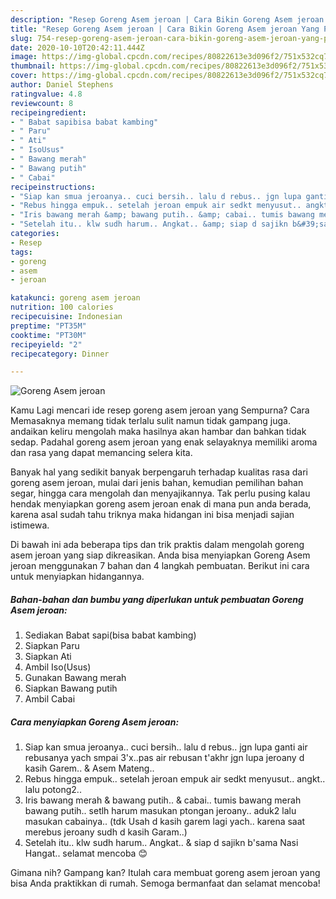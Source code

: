 ```yaml
---
description: "Resep Goreng Asem jeroan | Cara Bikin Goreng Asem jeroan Yang Paling Enak"
title: "Resep Goreng Asem jeroan | Cara Bikin Goreng Asem jeroan Yang Paling Enak"
slug: 754-resep-goreng-asem-jeroan-cara-bikin-goreng-asem-jeroan-yang-paling-enak
date: 2020-10-10T20:42:11.444Z
image: https://img-global.cpcdn.com/recipes/80822613e3d096f2/751x532cq70/goreng-asem-jeroan-foto-resep-utama.jpg
thumbnail: https://img-global.cpcdn.com/recipes/80822613e3d096f2/751x532cq70/goreng-asem-jeroan-foto-resep-utama.jpg
cover: https://img-global.cpcdn.com/recipes/80822613e3d096f2/751x532cq70/goreng-asem-jeroan-foto-resep-utama.jpg
author: Daniel Stephens
ratingvalue: 4.8
reviewcount: 8
recipeingredient:
- " Babat sapibisa babat kambing"
- " Paru"
- " Ati"
- " IsoUsus"
- " Bawang merah"
- " Bawang putih"
- " Cabai"
recipeinstructions:
- "Siap kan smua jeroanya.. cuci bersih.. lalu d rebus.. jgn lupa ganti air rebusanya yach smpai 3&#39;x..pas air rebusan t&#39;akhr jgn lupa jeroany d kasih Garem.. &amp; Asem Mateng.."
- "Rebus hingga empuk.. setelah jeroan empuk air sedkt menyusut.. angkt.. lalu potong2.."
- "Iris bawang merah &amp; bawang putih.. &amp; cabai.. tumis bawang merah bawang putih.. setlh harum masukan ptongan jeroany.. aduk2 lalu masukan cabainya.. (tdk Usah d kasih garem lagi yach.. karena saat merebus jeroany sudh d kasih Garam..)"
- "Setelah itu.. klw sudh harum.. Angkat.. &amp; siap d sajikn b&#39;sama Nasi Hangat.. selamat mencoba 😊"
categories:
- Resep
tags:
- goreng
- asem
- jeroan

katakunci: goreng asem jeroan 
nutrition: 100 calories
recipecuisine: Indonesian
preptime: "PT35M"
cooktime: "PT30M"
recipeyield: "2"
recipecategory: Dinner

---
```



![Goreng Asem jeroan](https://img-global.cpcdn.com/recipes/80822613e3d096f2/751x532cq70/goreng-asem-jeroan-foto-resep-utama.jpg)

Kamu Lagi mencari ide resep goreng asem jeroan yang Sempurna? Cara Memasaknya memang tidak terlalu sulit namun tidak gampang juga. andaikan keliru mengolah maka hasilnya akan hambar dan bahkan tidak sedap. Padahal goreng asem jeroan yang enak selayaknya memiliki aroma dan rasa yang dapat memancing selera kita.

Banyak hal yang sedikit banyak berpengaruh terhadap kualitas rasa dari goreng asem jeroan, mulai dari jenis bahan, kemudian pemilihan bahan segar, hingga cara mengolah dan menyajikannya. Tak perlu pusing kalau hendak menyiapkan goreng asem jeroan enak di mana pun anda berada, karena asal sudah tahu triknya maka hidangan ini bisa menjadi sajian istimewa.




Di bawah ini ada beberapa tips dan trik praktis dalam mengolah goreng asem jeroan yang siap dikreasikan. Anda bisa menyiapkan Goreng Asem jeroan menggunakan 7 bahan dan 4 langkah pembuatan. Berikut ini cara untuk menyiapkan hidangannya.

<!--inarticleads1-->

##### Bahan-bahan dan bumbu yang diperlukan untuk pembuatan Goreng Asem jeroan:

1. Sediakan  Babat sapi(bisa babat kambing)
1. Siapkan  Paru
1. Siapkan  Ati
1. Ambil  Iso(Usus)
1. Gunakan  Bawang merah
1. Siapkan  Bawang putih
1. Ambil  Cabai




<!--inarticleads2-->

##### Cara menyiapkan Goreng Asem jeroan:

1. Siap kan smua jeroanya.. cuci bersih.. lalu d rebus.. jgn lupa ganti air rebusanya yach smpai 3&#39;x..pas air rebusan t&#39;akhr jgn lupa jeroany d kasih Garem.. &amp; Asem Mateng..
1. Rebus hingga empuk.. setelah jeroan empuk air sedkt menyusut.. angkt.. lalu potong2..
1. Iris bawang merah &amp; bawang putih.. &amp; cabai.. tumis bawang merah bawang putih.. setlh harum masukan ptongan jeroany.. aduk2 lalu masukan cabainya.. (tdk Usah d kasih garem lagi yach.. karena saat merebus jeroany sudh d kasih Garam..)
1. Setelah itu.. klw sudh harum.. Angkat.. &amp; siap d sajikn b&#39;sama Nasi Hangat.. selamat mencoba 😊




Gimana nih? Gampang kan? Itulah cara membuat goreng asem jeroan yang bisa Anda praktikkan di rumah. Semoga bermanfaat dan selamat mencoba!
